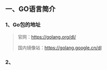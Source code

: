 ## 一、GO语言简介

### 1、Go包的地址

> 官网：https://golang.org/dl/
>
> 国内镜像站：https://golang.google.cn/dl

### 2、

